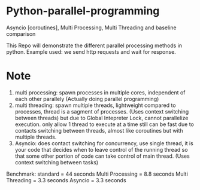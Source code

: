 # Python-parallel-programming
Asyncio [coroutines], Multi Processing, Multi Threading and baseline comparison

This Repo will demonstrate the different parallel processing methods in python.
Example used: we send http requests and wait for response.

# Note 
1) multi processing: spawn processes in multiple cores, independent of each other parallely (Actually doing parallel programming)
2) multi threading: spawn multiple threads, lightweight compared to processes, thread is a sagment of processes. (Uses context switching between threads)
   but due to Global Intepreter Lock, cannot parallelize execution. only allow 1 thread to execute at a time
   still can be fast due to contacts switching between threads, almost like coroutines but with multiple threads.
3) Asyncio: does contact switching for concurrency, use single thread, it is your code that decides when to leave control of the running thread so that some other portion of code can take control of main thread. (Uses context switching between tasks)

Benchmark:
standard = 44 seconds
Multi Processing = 8.8 seconds
Multi Threading = 3.3 seconds
Asyncio = 3.3 seconds
